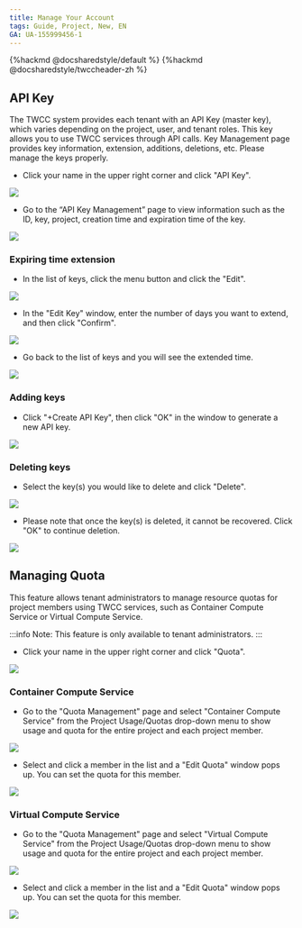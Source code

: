 ```yaml
---
title: Manage Your Account
tags: Guide, Project, New, EN
GA: UA-155999456-1
---
```


{%hackmd @docsharedstyle/default %}
{%hackmd @docsharedstyle/twccheader-zh %}


## API Key

The TWCC system provides each tenant with an API Key (master key), which varies depending on the project, user, and tenant roles. This key allows you to use TWCC services through API calls. Key Management page provides key information, extension, additions, deletions, etc. Please manage the keys properly.

* Click your name in the upper right corner and click "API Key".

![](https://cos.twcc.ai/SYS-MANUAL/uploads/upload_e1ecbf10770e74143ceb7af52a7c380b.png)


* Go to the “API Key Management” page to view information such as the ID, key, project, creation time and expiration time of the key.

![](https://cos.twcc.ai/SYS-MANUAL/uploads/upload_6e53867c79c361c1a2ce0050dc8cff5b.png)


### Expiring time extension

* In the list of keys, click the menu button and click the "Edit".

![](https://cos.twcc.ai/SYS-MANUAL/uploads/upload_63cbc4114edaed5ed5f5c42f5f9e21fa.png)



* In the "Edit Key" window, enter the number of days you want to extend, and then click "Confirm".

![](https://cos.twcc.ai/SYS-MANUAL/uploads/upload_93196e6e273020f763251a1eaa9c18a6.png)


* Go back to the list of keys and you will see the extended time.

![](https://cos.twcc.ai/SYS-MANUAL/uploads/upload_94fd53293a8b1d6afca4dc28c5c270af.png)



### Adding keys

* Click "+Create API Key", then click "OK" in the window to generate a new API key.

![](https://cos.twcc.ai/SYS-MANUAL/uploads/upload_c43322d2c6d5d3d0375d45aaf8008e46.png)



### Deleting keys
* Select the key(s) you would like to delete and click "Delete".

![](https://cos.twcc.ai/SYS-MANUAL/uploads/upload_77169bd7bb4a42b9c828a3862786fa5a.png)


* Please note that once the key(s) is deleted, it cannot be recovered. Click "OK" to continue deletion.

![](https://cos.twcc.ai/SYS-MANUAL/uploads/upload_115588281df802efff7ea9a1940af931.png)



## Managing Quota 

This feature allows tenant administrators to manage resource quotas for project members using TWCC services, such as Container Compute Service or Virtual Compute Service.

:::info
Note: This feature is only available to tenant administrators.
:::

* Click your name in the upper right corner and click "Quota".

![](https://cos.twcc.ai/SYS-MANUAL/uploads/upload_3b033e15c67201443170646ac9a2e084.png)





### Container Compute Service

* Go to the "Quota Management" page and select "Container Compute Service" from the Project Usage/Quotas drop-down menu to show usage and quota for the entire project and each project member.

![](https://cos.twcc.ai/SYS-MANUAL/uploads/upload_a3fc0f49da1f5820016303908c67271b.png)



* Select and click a member in the list and a "Edit Quota" window pops up. You can set the quota for this member.

![](https://cos.twcc.ai/SYS-MANUAL/uploads/upload_7ee98893e9c23c879d62e3b0399aaa79.png)



### Virtual Compute Service

* Go to the "Quota Management" page and select "Virtual Compute Service" from the Project Usage/Quotas drop-down menu to show usage and quota for the entire project and each project member.

![](https://cos.twcc.ai/SYS-MANUAL/uploads/upload_e7c78d929f92a9ba024ba5d0d8c8f567.png)



* Select and click a member in the list and a "Edit Quota" window pops up. You can set the quota for this member.

![](https://cos.twcc.ai/SYS-MANUAL/uploads/upload_ded94455ea689b623feece6828cccfa9.png)

